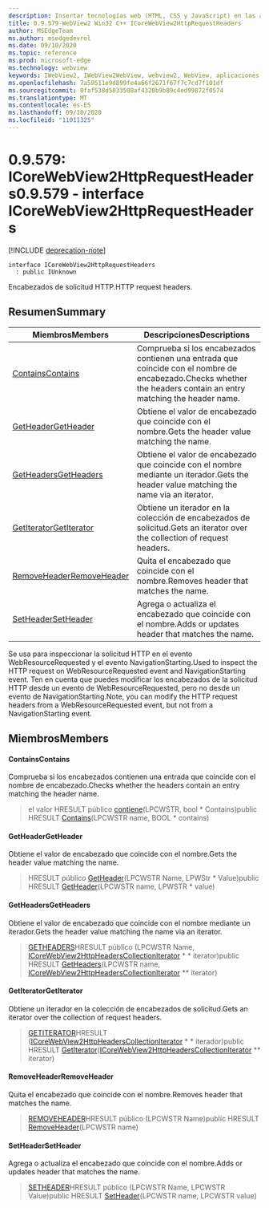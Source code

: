 ```yaml
---
description: Insertar tecnologías web (HTML, CSS y JavaScript) en las aplicaciones nativas con el control Microsoft Edge WebView2
title: 0.9.579-WebView2 Win32 C++ ICoreWebView2HttpRequestHeaders
author: MSEdgeTeam
ms.author: msedgedevrel
ms.date: 09/10/2020
ms.topic: reference
ms.prod: microsoft-edge
ms.technology: webview
keywords: IWebView2, IWebView2WebView, webview2, WebView, aplicaciones Win32, Win32, Edge, ICoreWebView2, ICoreWebView2Controller, control de explorador, HTML Edge, ICoreWebView2HttpRequestHeaders
ms.openlocfilehash: 7a59511e9d899fe4a66f2671f67f7c7cd7f101df
ms.sourcegitcommit: 0faf538d5033508af4320b9b89c4ed99872f0574
ms.translationtype: MT
ms.contentlocale: es-ES
ms.lasthandoff: 09/10/2020
ms.locfileid: "11011325"
---
```

# <span data-ttu-id="eaee6-104">0.9.579: ICoreWebView2HttpRequestHeaders</span><span class="sxs-lookup"><span data-stu-id="eaee6-104">0.9.579 - interface ICoreWebView2HttpRequestHeaders</span></span> 

[!INCLUDE [deprecation-note](../../includes/deprecation-note.md)]

```
interface ICoreWebView2HttpRequestHeaders
  : public IUnknown
```

<span data-ttu-id="eaee6-105">Encabezados de solicitud HTTP.</span><span class="sxs-lookup"><span data-stu-id="eaee6-105">HTTP request headers.</span></span>

## <span data-ttu-id="eaee6-106">Resumen</span><span class="sxs-lookup"><span data-stu-id="eaee6-106">Summary</span></span>

 <span data-ttu-id="eaee6-107">Miembros</span><span class="sxs-lookup"><span data-stu-id="eaee6-107">Members</span></span>                        | <span data-ttu-id="eaee6-108">Descripciones</span><span class="sxs-lookup"><span data-stu-id="eaee6-108">Descriptions</span></span>
--------------------------------|---------------------------------------------
[<span data-ttu-id="eaee6-109">Contains</span><span class="sxs-lookup"><span data-stu-id="eaee6-109">Contains</span></span>](#contains) | <span data-ttu-id="eaee6-110">Comprueba si los encabezados contienen una entrada que coincide con el nombre de encabezado.</span><span class="sxs-lookup"><span data-stu-id="eaee6-110">Checks whether the headers contain an entry matching the header name.</span></span>
[<span data-ttu-id="eaee6-111">GetHeader</span><span class="sxs-lookup"><span data-stu-id="eaee6-111">GetHeader</span></span>](#getheader) | <span data-ttu-id="eaee6-112">Obtiene el valor de encabezado que coincide con el nombre.</span><span class="sxs-lookup"><span data-stu-id="eaee6-112">Gets the header value matching the name.</span></span>
[<span data-ttu-id="eaee6-113">GetHeaders</span><span class="sxs-lookup"><span data-stu-id="eaee6-113">GetHeaders</span></span>](#getheaders) | <span data-ttu-id="eaee6-114">Obtiene el valor de encabezado que coincide con el nombre mediante un iterador.</span><span class="sxs-lookup"><span data-stu-id="eaee6-114">Gets the header value matching the name via an iterator.</span></span>
[<span data-ttu-id="eaee6-115">GetIterator</span><span class="sxs-lookup"><span data-stu-id="eaee6-115">GetIterator</span></span>](#getiterator) | <span data-ttu-id="eaee6-116">Obtiene un iterador en la colección de encabezados de solicitud.</span><span class="sxs-lookup"><span data-stu-id="eaee6-116">Gets an iterator over the collection of request headers.</span></span>
[<span data-ttu-id="eaee6-117">RemoveHeader</span><span class="sxs-lookup"><span data-stu-id="eaee6-117">RemoveHeader</span></span>](#removeheader) | <span data-ttu-id="eaee6-118">Quita el encabezado que coincide con el nombre.</span><span class="sxs-lookup"><span data-stu-id="eaee6-118">Removes header that matches the name.</span></span>
[<span data-ttu-id="eaee6-119">SetHeader</span><span class="sxs-lookup"><span data-stu-id="eaee6-119">SetHeader</span></span>](#setheader) | <span data-ttu-id="eaee6-120">Agrega o actualiza el encabezado que coincide con el nombre.</span><span class="sxs-lookup"><span data-stu-id="eaee6-120">Adds or updates header that matches the name.</span></span>

<span data-ttu-id="eaee6-121">Se usa para inspeccionar la solicitud HTTP en el evento WebResourceRequested y el evento NavigationStarting.</span><span class="sxs-lookup"><span data-stu-id="eaee6-121">Used to inspect the HTTP request on WebResourceRequested event and NavigationStarting event.</span></span> <span data-ttu-id="eaee6-122">Ten en cuenta que puedes modificar los encabezados de la solicitud HTTP desde un evento de WebResourceRequested, pero no desde un evento de NavigationStarting.</span><span class="sxs-lookup"><span data-stu-id="eaee6-122">Note, you can modify the HTTP request headers from a WebResourceRequested event, but not from a NavigationStarting event.</span></span>

## <span data-ttu-id="eaee6-123">Miembros</span><span class="sxs-lookup"><span data-stu-id="eaee6-123">Members</span></span>

#### <span data-ttu-id="eaee6-124">Contains</span><span class="sxs-lookup"><span data-stu-id="eaee6-124">Contains</span></span> 

<span data-ttu-id="eaee6-125">Comprueba si los encabezados contienen una entrada que coincide con el nombre de encabezado.</span><span class="sxs-lookup"><span data-stu-id="eaee6-125">Checks whether the headers contain an entry matching the header name.</span></span>

> <span data-ttu-id="eaee6-126">el valor HRESULT público [contiene](#contains)(LPCWSTR, bool \* Contains)</span><span class="sxs-lookup"><span data-stu-id="eaee6-126">public HRESULT [Contains](#contains)(LPCWSTR name, BOOL \* contains)</span></span>

#### <span data-ttu-id="eaee6-127">GetHeader</span><span class="sxs-lookup"><span data-stu-id="eaee6-127">GetHeader</span></span> 

<span data-ttu-id="eaee6-128">Obtiene el valor de encabezado que coincide con el nombre.</span><span class="sxs-lookup"><span data-stu-id="eaee6-128">Gets the header value matching the name.</span></span>

> <span data-ttu-id="eaee6-129">HRESULT público [GetHeader](#getheader)(LPCWSTR Name, LPWStr \* Value)</span><span class="sxs-lookup"><span data-stu-id="eaee6-129">public HRESULT [GetHeader](#getheader)(LPCWSTR name, LPWSTR \* value)</span></span>

#### <span data-ttu-id="eaee6-130">GetHeaders</span><span class="sxs-lookup"><span data-stu-id="eaee6-130">GetHeaders</span></span> 

<span data-ttu-id="eaee6-131">Obtiene el valor de encabezado que coincide con el nombre mediante un iterador.</span><span class="sxs-lookup"><span data-stu-id="eaee6-131">Gets the header value matching the name via an iterator.</span></span>

> <span data-ttu-id="eaee6-132">[GETHEADERS](#getheaders)HRESULT público (LPCWSTR Name, [ICoreWebView2HttpHeadersCollectionIterator](icorewebview2httpheaderscollectioniterator.md) \* \* iterator)</span><span class="sxs-lookup"><span data-stu-id="eaee6-132">public HRESULT [GetHeaders](#getheaders)(LPCWSTR name, [ICoreWebView2HttpHeadersCollectionIterator](icorewebview2httpheaderscollectioniterator.md) \*\* iterator)</span></span>

#### <span data-ttu-id="eaee6-133">GetIterator</span><span class="sxs-lookup"><span data-stu-id="eaee6-133">GetIterator</span></span> 

<span data-ttu-id="eaee6-134">Obtiene un iterador en la colección de encabezados de solicitud.</span><span class="sxs-lookup"><span data-stu-id="eaee6-134">Gets an iterator over the collection of request headers.</span></span>

> <span data-ttu-id="eaee6-135">[GETITERATOR](#getiterator)HRESULT ([ICoreWebView2HttpHeadersCollectionIterator](icorewebview2httpheaderscollectioniterator.md) \* \* iterador)</span><span class="sxs-lookup"><span data-stu-id="eaee6-135">public HRESULT [GetIterator](#getiterator)([ICoreWebView2HttpHeadersCollectionIterator](icorewebview2httpheaderscollectioniterator.md) \*\* iterator)</span></span>

#### <span data-ttu-id="eaee6-136">RemoveHeader</span><span class="sxs-lookup"><span data-stu-id="eaee6-136">RemoveHeader</span></span> 

<span data-ttu-id="eaee6-137">Quita el encabezado que coincide con el nombre.</span><span class="sxs-lookup"><span data-stu-id="eaee6-137">Removes header that matches the name.</span></span>

> <span data-ttu-id="eaee6-138">[REMOVEHEADER](#removeheader)HRESULT público (LPCWSTR Name)</span><span class="sxs-lookup"><span data-stu-id="eaee6-138">public HRESULT [RemoveHeader](#removeheader)(LPCWSTR name)</span></span>

#### <span data-ttu-id="eaee6-139">SetHeader</span><span class="sxs-lookup"><span data-stu-id="eaee6-139">SetHeader</span></span> 

<span data-ttu-id="eaee6-140">Agrega o actualiza el encabezado que coincide con el nombre.</span><span class="sxs-lookup"><span data-stu-id="eaee6-140">Adds or updates header that matches the name.</span></span>

> <span data-ttu-id="eaee6-141">[SETHEADER](#setheader)HRESULT público (LPCWSTR Name, LPCWSTR Value)</span><span class="sxs-lookup"><span data-stu-id="eaee6-141">public HRESULT [SetHeader](#setheader)(LPCWSTR name, LPCWSTR value)</span></span>


